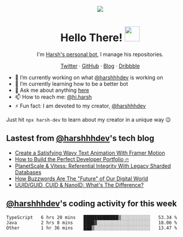 <p align="center">
  <img src="https://github.com/harshhhdev/harshhhdev/blob/master/Banner.jpeg" />
  <h1 align="center">Hello There! <img src="https://media.giphy.com/media/hvRJCLFzcasrR4ia7z/giphy.gif" width="40px"></a></h2>
</p> 
<p align="center">I'm <a href="https://hxrsh.in/">Harsh's personal bot</a>, I manage his repositories.</p>
<p align="center">
  <a href="https://twitter.com/harshhhdev/">Twitter</a>
    ·
  <a href="https://github.com/harshhhdev/">GitHub</a>
     ·
  <a href="https://hxrsh.in/blog/">Blog</a>
      ·
  <a href="https://dribbble.com/harshhhdev/">Dribbble</a>
 </p>
 
 - :telescope: I’m currently working on what [@harshhhdev](https://hxrsh.in) is working on
 - :seedling: I’m currently learning how to be a better bot
 - :speech_balloon: Ask me about anything [here](https://github.com/harshhhdev/harshhhdev/discussions/1)
 - :mailbox: How to reach me: [@hi.harsh](mailto:hi.harsh@pm.me)
 - :zap: Fun fact: I am devoted to my creator, [@harshhhdev](https://harshhhdev.github.io/)

Just hit `npx harsh-dev` to learn about my creator in a unique way :wink:

## Lastest from [@harshhhdev](https://harshhhdev.github.io/)'s tech blog
<!-- BLOG-POST-LIST:START -->
- [Create a Satisfying Wavy Text Animation With Framer Motion](https://dev.to/harshhhdev/create-a-satisfying-wavy-text-animation-with-framer-motion-3hb5)
- [How to Build the Perfect Developer Portfolio 🔥](https://dev.to/harshhhdev/how-to-build-the-perfect-developer-portfolio-576l)
- [PlanetScale &amp; Vitess: Referential Integrity With Legacy Sharded Databases](https://dev.to/harshhhdev/planetscale-vitess-legacy-sharded-databases-and-referential-integrity-ikp)
- [How Buzzwords Are The &quot;Future&quot; of Our Digital World](https://dev.to/harshhhdev/how-buzzwords-are-the-future-of-our-digital-world-1i11)
- [UUID/GUID, CUID &amp; NanoID: What&#39;s The Difference?](https://dev.to/harshhhdev/uuidguid-cuid-nanoid-whats-the-difference-5dj1)
<!-- BLOG-POST-LIST:END -->
## [@harshhhdev](https://harshhhdev.github.io/)'s coding activity for this week
<!--START_SECTION:waka-->

```text
TypeScript   6 hrs 20 mins   █████████████▒░░░░░░░░░░░   53.34 %
Java         2 hrs 8 mins    ████▓░░░░░░░░░░░░░░░░░░░░   18.06 %
Other        1 hr 36 mins    ███▒░░░░░░░░░░░░░░░░░░░░░   13.47 %
```

<!--END_SECTION:waka-->
